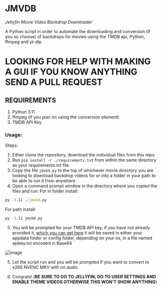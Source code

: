 # **JMVDB**
_Jellyfin Movie Video Backdrop Downloader_

A Python script in order to automate the downloading and conversion (if you so choose) of backdrops for movies using the TMDB api, Python, ffmpeg and yt-dlp

# LOOKING FOR HELP WITH MAKING A GUI IF YOU KNOW ANYTHING SEND A PULL REQUEST

## REQUIREMENTS
1. Python 3.11
2. ffmpeg (if you plan on using the conversion element)
3. TMDB API Key


### Usage:

Steps:
1. Either clone the repository, download the individual files from this repo
2. Run ```pip install -r ./requirements.txt``` from within the same directory as your requirements.txt file 
3. Copy the file `jmvbd.py` to the top of whichever movie directory you are looking to download backdrop videos for or into a folder in your path to be able to run it from anywhere
4. Open a command prompt window in the directory where you copied the files and run:
For in folder install:
```cmd
py -3.11 ./jmvbd.py
```

For path install:
```cmd
py -3.11 jmvbd.py
```

5. You will be prompted for your TMDB API key, if you have not already provided it, [which you can get here](https://developer.themoviedb.org/v4/reference/intro/authentication) it will be saved in either your appdata folder or config folder, depending on your os, in a file named apikey.txt encoded in Base64

![image](https://github.com/user-attachments/assets/decbe685-6d56-455c-b530-bdffa55238ac)

5. Let the script run and you will be prompted if you want to convert to x265 NVENC MKV with no audio
  
6. Congrats! (**BE SURE TO GO TO JELLYFIN, GO TO USER SETTINGS AND ENABLE THEME VIDEOS OTHERWISE THIS WON'T SHOW ANYTHING**)
